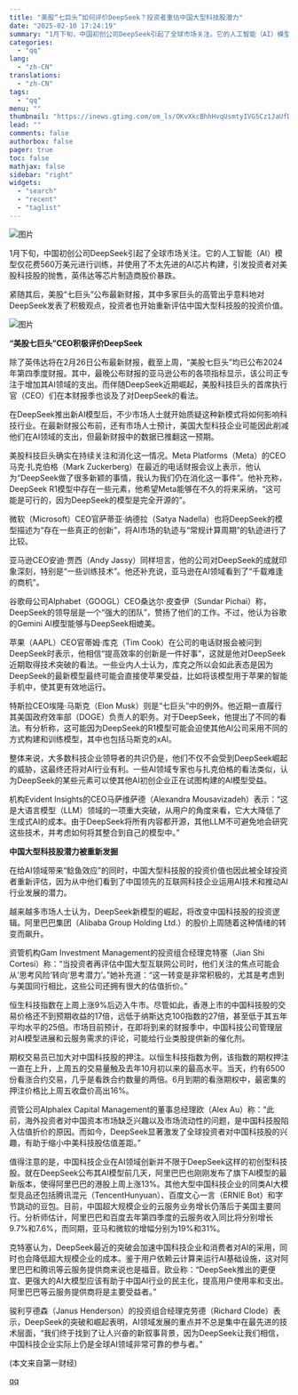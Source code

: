 ```yaml
---
title: "美股“七巨头”如何评价DeepSeek？投资者重估中国大型科技股潜力"
date: "2025-02-10 17:24:19"
summary: "1月下旬，中国初创公司DeepSeek引起了全球市场关注。它的人工智能（AI）模型仅花费560万美元..."
categories:
  - "qq"
lang:
  - "zh-CN"
translations:
  - "zh-CN"
tags:
  - "qq"
menu: ""
thumbnail: "https://inews.gtimg.com/om_ls/OKvXkcBhhHvqUsmtyIVG5Cz1JaUfDsHAk0Lzv6DwdNoZ8AA_640360/0"
lead: ""
comments: false
authorbox: false
pager: true
toc: false
mathjax: false
sidebar: "right"
widgets:
  - "search"
  - "recent"
  - "taglist"
---
```


![图片](https://inews.gtimg.com/om_bt/OfVD3Lxy7kdIH0kwAuhPhIYeZiKaUgoCFG6HHHCotdpXsAA/641)

1月下旬，中国初创公司DeepSeek引起了全球市场关注。它的人工智能（AI）模型仅花费560万美元进行训练，并使用了不太先进的AI芯片构建，引发投资者对美股科技股的抛售，英伟达等芯片制造商股价暴跌。

紧随其后，美股“七巨头”公布最新财报，其中多家巨头的高管出乎意料地对DeepSeek发表了积极观点，投资者也开始重新评估中国大型科技股的投资价值。

![图片](https://inews.gtimg.com/om_bt/OsSlA1B0Mq4oPPRDYOQxro42igbEbn1oTvIopo1jTEdUgAA/641)

**“美股七巨头”CEO积极评价DeepSeek**

除了英伟达将在2月26日公布最新财报，截至上周，“美股七巨头”均已公布2024年第四季度财报。其中，最晚公布财报的亚马逊公布的各项指标显示，该公司正专注于增加其AI领域的支出。而伴随DeepSeek近期崛起，美股科技巨头的首席执行官（CEO）们在本财报季也谈及了对DeepSeek的看法。

在DeepSeek推出新AI模型后，不少市场人士就开始质疑这种新模式将如何影响科技行业。在最新财报公布前，还有市场人士预计，美国大型科技企业可能因此削减他们在AI领域的支出，但最新财报中的数据已推翻这一预期。

美股科技巨头确实在持续关注和消化这一情况。Meta Platforms（Meta）的CEO马克·扎克伯格（Mark Zuckerberg）在最近的电话财报会议上表示，他认为“DeepSeek做了很多新颖的事情，我认为我们仍在消化这一事件”。他补充称，DeepSeek R1模型中存在一些元素，他希望Meta能够在不久的将来采纳，“这可能是可行的，因为DeepSeek的模型是完全开源的”。

微软（Microsoft）CEO官萨蒂亚·纳德拉（Satya Nadella）也将DeepSeek的模型描述为“存在一些真正的创新”，将AI市场的轨迹与“常规计算周期”的轨迹进行了比较。

亚马逊CEO安迪·贾西（Andy Jassy）同样坦言，他的公司对DeepSeek的成就印象深刻，特别是“一些训练技术”。他还补充说，亚马逊在AI领域看到了“千载难逢的商机”。

谷歌母公司Alphabet（GOOGL）CEO桑达尔·皮查伊（Sundar Pichai）称，DeepSeek的领导层是一个“强大的团队”，赞扬了他们的工作。不过，他认为谷歌的Gemini AI模型能够与DeepSeek相媲美。

苹果（AAPL）CEO官蒂姆·库克（Tim Cook）在公司的电话财报会被问到DeepSeek时表示，他相信“提高效率的创新是一件好事”，这就是他对DeepSeek近期取得技术突破的看法。一些业内人士认为，库克之所以会如此表态是因为DeepSeek的最新模型最终可能会直接使苹果受益，比如将该模型用于苹果的智能手机中，使其更有效地运行。

特斯拉CEO埃隆·马斯克（Elon Musk）则是“七巨头”中的例外。他近期一直履行其美国政府效率部（DOGE）负责人的职务。对于DeepSeek，他提出了不同的看法。有分析称，这可能因为DeepSeek的R1模型可能会迫使其他AI公司采用不同的方式构建和训练模型，其中也包括马斯克的xAI。

整体来说，大多数科技企业领导者的共识仍是，他们不仅不会受到DeepSeek崛起的威胁，这最终还将对AI行业有利。一些AI领域专家也与扎克伯格的看法类似，认为DeepSeek的某些元素可以使其他AI初创企业正在试图构建的AI模型受益。

机构Evident Insights的CEO马萨维萨德（Alexandra Mousavizadeh）表示：“这是大语言模型（LLM）领域的一项重大突破，从用户的角度来看，它大大降低了生成式AI的成本。由于DeepSeek将所有内容都开源，其他LLM不可避免地会研究这些技术，并考虑如何将其整合到自己的模型中。”

**中国大型科技股潜力被重新发掘**

在给AI领域带来“鲶鱼效应”的同时，中国大型科技股的投资价值也因此被全球投资者重新评估，因为从中他们看到了中国领先的互联网科技企业运用AI技术和推动AI行业发展的潜力。

越来越多市场人士认为，DeepSeek新模型的崛起，将改变中国科技股的投资逻辑。阿里巴巴集团（Alibaba Group Holding Ltd.）的股价上周随着这种情绪的转变而飙升。

资管机构Gam Investment Management的投资组合经理克特塞（Jian Shi Cortesi）称：“当投资者再评估中国大型互联网公司时，他们关注的焦点可能会从‘思考风险’转向‘思考潜力’。”她补充道：“这一转变是非常积极的，尤其是考虑到与美国同行相比，这些公司还拥有很大的估值折价。”

恒生科技指数在上周上涨9%后迈入牛市。尽管如此，香港上市的中国科技股的交易价格还不到预期收益的17倍，远低于纳斯达克100指数的27倍，甚至低于其五年平均水平的25倍。市场目前预计，在即将到来的财报季中，中国科技公司管理层对AI模型进展和云服务需求的评论，可能给行业类股提供新的催化剂。

期权交易员已加大对中国科技股的押注。以恒生科技指数为例，该指数的期权押注一直在上升，上周五的交易量触及去年10月初以来的最高水平。当天，约有6500份看涨合约交易，几乎是看跌合约数量的两倍。6月到期的看涨期权中，最密集的押注价格比上周五收盘价高出16%。

资管公司Alphalex Capital Management的董事总经理欧（Alex Au）称：“此前，海外投资者对中国资本市场缺乏兴趣以及市场流动性的问题，是中国科技股陷入估值折价的原因。而如今，DeepSeek显著激发了全球投资者对中国科技股的兴趣，有助于缩小中美科技股估值差距。”

值得注意的是，中国科技企业在AI领域创新并不限于DeepSeek这样的初创型科技股。就在DeepSeek公布其AI模型前几天，阿里巴巴也刚刚发布了旗下AI模型的最新版本，使得阿里巴巴的港股上周上涨13%。其他大型中国科技企业的同类AI大模型竞品还包括腾讯混元（TencentHunyuan）、百度文心一言（ERNIE Bot）和字节跳动的豆包。目前，中国超大规模企业的云服务业务增长仍落后于美国主要同行。分析师估计，阿里巴巴和百度去年第四季度的云服务收入同比将分别增长9.7%和7.6%，而同期，亚马和微软的增幅分别为19%和31%。

克特塞认为，DeepSeek最近的突破会加速中国科技企业和消费者对AI的采用，同时也会降低超大规模企业的成本。鉴于用户依赖云计算来运行AI基础设施，这对阿里巴巴和腾讯等云服务提供商来说也是福音。欧业称：“DeepSeek推出的更便宜、更强大的AI大模型应该有助于中国AI行业的民主化，提高用户使用率和支出。阿里巴巴等云服务提供商将是主要受益者。”

骏利亨德森（Janus Henderson）的投资组合经理克劳德（Richard Clode）表示，DeepSeek的突破和崛起表明，AI领域发展的重点并不总是集中在最先进的技术层面，“我们终于找到了让人兴奋的新叙事背景，因为DeepSeek让我们相信，中国科技企业实际上仍是全球AI领域非常可靠的参与者。”

 (本文来自第一财经)

[qq](https://new.qq.com/rain/a/20250210A069WB00)
